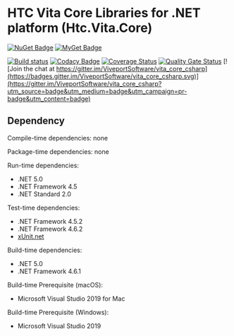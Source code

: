 # HTC Vita Core Libraries for .NET platform (Htc.Vita.Core)

[![NuGet Badge](https://buildstats.info/nuget/Htc.Vita.Core)](https://www.nuget.org/packages/Htc.Vita.Core/) [![MyGet Badge](https://buildstats.info/myget/viveportsoftware/Htc.Vita.Core)](https://www.myget.org/feed/viveportsoftware/package/nuget/Htc.Vita.Core)

[![Build status](https://ci.appveyor.com/api/projects/status/sqj5n0sk42l861w5/branch/master?svg=true)](https://ci.appveyor.com/project/kenelin/vita-core-csharp/branch/master) [![Codacy Badge](https://app.codacy.com/project/badge/Grade/0f8a422a8f364d52a33243a24b76da05)](https://www.codacy.com/gh/ViveportSoftware/vita_core_csharp/dashboard?utm_source=github.com&amp;utm_medium=referral&amp;utm_content=ViveportSoftware/vita_core_csharp&amp;utm_campaign=Badge_Grade) [![Coverage Status](https://coveralls.io/repos/github/ViveportSoftware/vita_core_csharp/badge.svg?branch=master)](https://coveralls.io/github/ViveportSoftware/vita_core_csharp?branch=master) [![Quality Gate Status](https://sonarcloud.io/api/project_badges/measure?project=ViveportSoftware_vita_core_csharp&metric=alert_status)](https://sonarcloud.io/dashboard?id=ViveportSoftware_vita_core_csharp) [![Join the chat at https://gitter.im/ViveportSoftware/vita_core_csharp](https://badges.gitter.im/ViveportSoftware/vita_core_csharp.svg)](https://gitter.im/ViveportSoftware/vita_core_csharp?utm_source=badge&utm_medium=badge&utm_campaign=pr-badge&utm_content=badge)

## Dependency

Compile-time dependencies: none

Package-time dependencies: none

Run-time dependencies:

* .NET 5.0
* .NET Framework 4.5
* .NET Standard 2.0

Test-time dependencies:

* .NET Framework 4.5.2
* .NET Framework 4.6.2
* [xUnit.net](https://xunit.net/)

Build-time dependencies:

* .NET 5.0
* .NET Framework 4.6.1

Build-time Prerequisite (macOS):

* Microsoft Visual Studio 2019 for Mac

Build-time Prerequisite (Windows):

* Microsoft Visual Studio 2019
